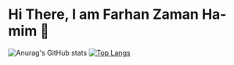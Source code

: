 # Hi There, I am Farhan Zaman Ha-mim 👋
![Anurag's GitHub stats](https://github-readme-stats.vercel.app/api?username=FarhanHamim&theme=vue-dark=true)
[![Top Langs](https://github-readme-stats.vercel.app/api/top-langs/?username=FarhanHamim&layout=Demo)](https://github.com/anuraghazra/github-readme-stats)
